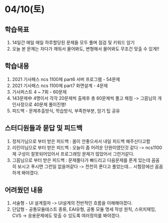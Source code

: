 # 04/10(토)
## 학습목표
1. 14일간 매일 매일 하루할당된 문제들 모두 풀며 점검 및 키워드 암기
2. 오늘 본 문제는 자다가 깨워서 물어봐도, 변형해서 물어봐도 무조건 맞출 수 있게!! 

## 학습내용
1. 2021 기사패스 ncs 1100제 part6 서버 프로그램 - 54문제
2. 2021 기사패스 ncs 1100제 part7 화면설계 - 4문제
3. 기사퍼스트 4 ~ 7회 - 60문제  
4. 143문제中 4명이서 각각 20문제씩 출제후 총 60문제씩 풀고 채점 -> 그믐님의 개인사정으로 40문제 풀이진행!
5. 피드백 - 문제추출방식, 학습방식, 부족한부분, 암기 팁 공유

## 스터디원들과 묻답 및 피드백
1. 정처기님으로 부터 받은 피드백 : 몸이 안좋으셔서 내일 피드백 해주신다고함 
2. 리린이님으로 부터 받은 피드백 : 오늘이 좀 어려운 단원이였던것 같다 -> ncs1100제 구성이 잘못되어있어서 프로그래밍 문제가 많았어서 그런거같다. 
3. 그믐님으로 부터 받은 피드백   : 문제풀다가 빠드리고 다음문제를 푼게 있는데 꼼꼼히 보시고 푸시면 그런일 없을꺼같다 -> 천천히 푼다고 풀었는데... 시험장에선 꼼꼼하게 봐야겠다. 

## 어려웠던 내용
1. 서술형 - UI 설계절차 -> UI설계의 전반적인 흐름을 이해해야겠다.
2. 단답형 - 공통모듈테스트 종류, EAI유형, 공통 모듈 명세 작성 원칙, 스위치재밍, CVS -> 응용문제에도 맞출 수 있도록 여러정의를 봐야겠다.